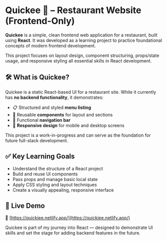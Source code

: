 # Quickee 🍔 – Restaurant Website (Frontend-Only)

**Quickee** is a simple, clean frontend web application for a restaurant, built using **React**. It was developed as a learning project to practice foundational concepts of modern frontend development.

This project focuses on layout design, component structuring, props/state usage, and responsive styling all essential skills in React development.



## 🛠️ What is Quickee?

Quickee is a static React-based UI for a restaurant site. While it currently has **no backend functionality**, it demonstrates:

- 📋 Structured and styled **menu listing**
- 🎨 Reusable **components** for layout and sections
- 🧭 Functional **navigation bar**
- 📱 **Responsive design** for mobile and desktop screens

This project is a work-in-progress and can serve as the foundation for future full-stack development.



## ✅ Key Learning Goals

- Understand the structure of a React project
- Build and reuse UI components
- Pass props and manage basic local state
- Apply CSS styling and layout techniques
- Create a visually appealing, responsive interface



## 🚀 Live Demo

🔗 [https://quickiee.netlify.app/](https://quickiee.netlify.app/)  



Quickee is part of my journey into React — designed to demonstrate UI skills and set the stage for adding backend features in the future.
